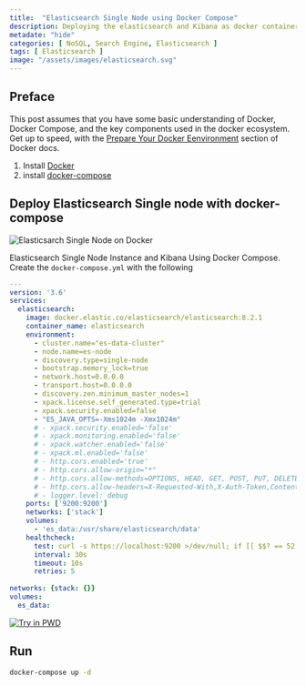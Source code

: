 ```yaml
---
title:  "Elasticsearch Single Node using Docker Compose"
description: Deploying the elasticsearch and Kibana as docker containers 
metadate: "hide"
categories: [ NoSQL, Search Engine, Elasticsearch ]
tags: [ Elasticsearch ]
image: "/assets/images/elasticsearch.svg"
---
```


## Preface

This post assumes that you have some basic understanding of Docker, Docker Compose, and the key components used in the docker ecosystem. Get up to speed, with the [Prepare Your Docker Eenvironment](https://docs.docker.com/get-started/#prepare-your-docker-environment) section of Docker docs.

1. Install [Docker](https://docs.docker.com/install/linux/docker-ce/ubuntu/)
2. install [docker-compose](https://docs.docker.com/compose/install/)

## Deploy Elasticsearch Single node with docker-compose

![Elasticsarch Single Node on Docker](https://raw.githubusercontent.com/JinnaBalu/elasticsearch/master/images/elasticsearch.svg)

Elasticsearch Single Node Instance and Kibana Using Docker Compose. Create the `docker-compose.yml` with the following

```yaml
---
version: '3.6'
services:
  elasticsearch:
    image: docker.elastic.co/elasticsearch/elasticsearch:8.2.1
    container_name: elasticsearch
    environment:
      - cluster.name="es-data-cluster"
      - node.name=es-node
      - discovery.type=single-node
      - bootstrap.memory_lock=true
      - network.host=0.0.0.0
      - transport.host=0.0.0.0
      - discovery.zen.minimum_master_nodes=1
      - xpack.license.self_generated.type=trial
      - xpack.security.enabled=false
      - "ES_JAVA_OPTS=-Xms1024m -Xmx1024m"
      # - xpack.security.enabled='false'
      # - xpack.monitoring.enabled='false'
      # - xpack.watcher.enabled='false'
      # - xpack.ml.enabled='false'
      # - http.cors.enabled='true'
      # - http.cors.allow-origin="*"
      # - http.cors.allow-methods=OPTIONS, HEAD, GET, POST, PUT, DELETE
      # - http.cors.allow-headers=X-Requested-With,X-Auth-Token,Content-Type, Content-Length
      # - logger.level: debug
    ports: ['9200:9200']
    networks: ['stack']
    volumes:
      - 'es_data:/usr/share/elasticsearch/data'
    healthcheck:
      test: curl -s https://localhost:9200 >/dev/null; if [[ $$? == 52 ]]; then echo 0; else echo 1; fi
      interval: 30s
      timeout: 10s
      retries: 5
      
networks: {stack: {}}
volumes:
  es_data:
```


[![Try in PWD](https://cdn.rawgit.com/play-with-docker/stacks/cff22438/assets/images/button.png)](http://play-with-docker.com?stack=https://raw.githubusercontent.com/JinnaBalu/elasticsearch/master/single-node/docker-compose.yml)


## Run 

```bash
docker-compose up -d
```


